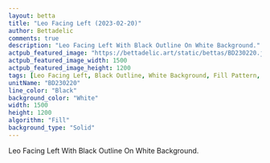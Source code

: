 ```yaml
---
layout: betta
title: "Leo Facing Left (2023-02-20)"
author: Bettadelic
comments: true
description: "Leo Facing Left With Black Outline On White Background."
actpub_featured_image: "https://bettadelic.art/static/bettas/BD230220.jpg"
actpub_featured_image_width: 1500
actpub_featured_image_height: 1200
tags: [Leo Facing Left, Black Outline, White Background, Fill Pattern, February 2023]
unitName: "BD230220"
line_color: "Black"
background_color: "White"
width: 1500
height: 1200
algorithm: "Fill"
background_type: "Solid"
---
```


Leo Facing Left With Black Outline On White Background.
